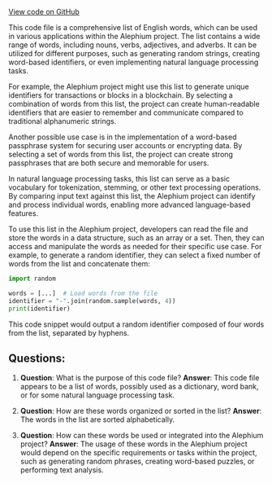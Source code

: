 [View code on GitHub](https://github.com/alephium/alephium/crypto/src/main/resources/bip39_english_wordlist.txt)

This code file is a comprehensive list of English words, which can be used in various applications within the Alephium project. The list contains a wide range of words, including nouns, verbs, adjectives, and adverbs. It can be utilized for different purposes, such as generating random strings, creating word-based identifiers, or even implementing natural language processing tasks.

For example, the Alephium project might use this list to generate unique identifiers for transactions or blocks in a blockchain. By selecting a combination of words from this list, the project can create human-readable identifiers that are easier to remember and communicate compared to traditional alphanumeric strings.

Another possible use case is in the implementation of a word-based passphrase system for securing user accounts or encrypting data. By selecting a set of words from this list, the project can create strong passphrases that are both secure and memorable for users.

In natural language processing tasks, this list can serve as a basic vocabulary for tokenization, stemming, or other text processing operations. By comparing input text against this list, the Alephium project can identify and process individual words, enabling more advanced language-based features.

To use this list in the Alephium project, developers can read the file and store the words in a data structure, such as an array or a set. Then, they can access and manipulate the words as needed for their specific use case. For example, to generate a random identifier, they can select a fixed number of words from the list and concatenate them:

```python
import random

words = [...]  # Load words from the file
identifier = "-".join(random.sample(words, 4))
print(identifier)
```

This code snippet would output a random identifier composed of four words from the list, separated by hyphens.
## Questions: 
 1. **Question**: What is the purpose of this code file?
   **Answer**: This code file appears to be a list of words, possibly used as a dictionary, word bank, or for some natural language processing task.

2. **Question**: How are these words organized or sorted in the list?
   **Answer**: The words in the list are sorted alphabetically.

3. **Question**: How can these words be used or integrated into the Alephium project?
   **Answer**: The usage of these words in the Alephium project would depend on the specific requirements or tasks within the project, such as generating random phrases, creating word-based puzzles, or performing text analysis.